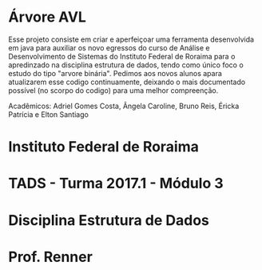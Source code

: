 # Árvore AVL
Esse projeto consiste em criar e aperfeiçoar uma ferramenta desenvolvida em java para auxiliar os novo egressos do curso de 
Análise e Desenvolvimento de Sistemas do Instituto Federal de Roraima para o apredinzado na disciplina 
estrutura de dados, tendo como único foco o estudo do tipo "arvore binária". Pedimos aos novos alunos apara atualizarem
esse codigo continuamente, deixando o mais documentado possível (no scorpo do codigo) para uma melhor compreenção.

Acadêmicos: Adriel Gomes Costa, Ângela Caroline, Bruno Reis, Éricka Patrícia e Elton Santiago

# Instituto Federal de Roraima
# TADS - Turma 2017.1 - Módulo 3
# Disciplina Estrutura de Dados
# Prof. Renner
